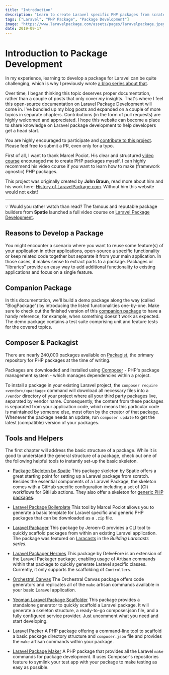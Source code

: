 ```yaml
---
title: "Introduction"
description: "Learn to create Laravel specific PHP packages from scratch, following this open documentation. Contributions are welcomed."
tags: ["Laravel", "PHP Package", "Package Development"]
image: "https://www.laravelpackage.com/assets/pages/laravelpackage.jpeg"
date: 2019-09-17
---
```


# Introduction to Package Development

In my experience, learning to develop a package for Laravel can be quite challenging, which is why I previously wrote [a blog series about that](https://johnbraun.blog/posts/creating-a-laravel-package-1).

Over time, I began thinking this topic deserves proper documentation, rather than a couple of posts that only cover _my_ insights. That's where I feel this open-source documentation on Laravel Package Development will come in. I've bundled up my blog posts and expanded on a couple of more topics in separate chapters. Contributions (in the form of pull requests) are highly welcomed and appreciated. I hope this website can become a place to share knowledge on Laravel package development to help developers get a head start.

You are highly encouraged to participate and [contribute to this project](https://github.com/PackagePages/LaravelPackage.com/). Please feel free to submit a PR, even only for a typo.

First of all, I want to thank Marcel Pociot. His clear and structured [video course](https://phppackagedevelopment.com/) encouraged me to create PHP packages myself. I can highly recommend his video course if you want to learn how to make (framework agnostic) PHP packages.

This project was originally created by **John Braun**, read more about him and his work here: [History of LaravelPackage.com](/history/#original-creator). 
Without him this website would not exist!

---

💡 Would you rather watch than read? The famous and reputable package builders from **Spatie** launched a full video course on [Laravel Package Development](https://laravelpackage.training/).

## Reasons to Develop a Package

You might encounter a scenario where you want to reuse some feature(s) of your application in other applications, open-source a specific functionality or keep related code together but separate it from your main application. In those cases, it makes sense to extract parts to a package. Packages or "libraries" provide an easy way to add additional functionality to existing applications and focus on a single feature.

## Companion Package

In this documentation, we'll build a demo package along the way (called "BlogPackage") by introducing the listed functionalities one-by-one. Make sure to check out the finished version of this [companion package](https://github.com/Jhnbrn90/BlogPackage/) to have a handy reference, for example, when something doesn't work as expected. The demo package contains a test suite comprising unit and feature tests for the covered topics.

## Composer & Packagist

There are nearly 240,000 packages available on [Packagist](https://packagist.org/), the primary repository for PHP packages at the time of writing.

Packages are downloaded and installed using [Composer](https://getcomposer.org/) - PHP's package management system - which manages dependencies within a project.

To install a package in your existing Laravel project, the `composer require <vendor>/<package>` command will download all necessary files into a `/vendor` directory of your project where all your third party packages live, separated by vendor name. Consequently, the content from these packages is separated from your application code, which means this particular code is maintained by someone else, most often by the creator of that package. Whenever the package needs an update, run `composer update` to get the latest (compatible) version of your packages.

## Tools and Helpers

The first chapter will address the basic structure of a package. While it is good to understand the general structure of a package, check out one of the following helpful tools to instantly set-up the basic skeleton.

- [Package Skeleton by Spatie](https://github.com/spatie/package-skeleton-laravel/)
  This package skeleton by Spatie offers a great starting point for setting up a Laravel package from scratch. Besides the essential components of a Laravel Package, the skeleton comes with a GitHub specific configuration including a set of (CI) workflows for GitHub actions. They also offer a skeleton for [generic PHP packages](https://github.com/spatie/package-skeleton-php/).

- [Laravel Package Boilerplate](https://laravelpackageboilerplate.com/)
  This tool by Marcel Pociot allows you to generate a basic template for Laravel specific and generic PHP packages that can be downloaded as a `.zip` file.

- [Laravel Packager](https://github.com/Jeroen-G/laravel-packager/)
  This package by Jeroen-G provides a CLI tool to quickly scaffold packages from within an existing Laravel application. The package was featured on [Laracasts](https://laracasts.com/series/building-laracasts/episodes/3/) in the _Building Laracasts series_.

- [Laravel Packager Hermes](https://github.com/DelveFore/laravel-packager-hermes/)
  This package by DelveFore is an extension of the Laravel Packager package, enabling usage of Artisan commands within that package to quickly generate Laravel specific classes. Currently, it only supports the scaffolding of `Controllers`.

- [Orchestral Canvas](https://github.com/orchestral/canvas/)
  The Orchestral Canvas package offers code generators and replicates all of the `make` artisan commands available in your basic Laravel application.

- [Yeoman Laravel Package Scaffolder](https://github.com/verschuur/generator-laravel-package-scaffolder/)
  This package provides a standalone generator to quickly scaffold a Laravel package. It will generate a skeleton structure, a ready-to-go composer.json file, and a fully configured service provider. Just uncomment what you need and start developing.

- [Laravel Packer](https://github.com/bitfumes/laravel-packer/)
  A PHP package offering a command-line tool to scaffold a basic package directory structure and `composer.json` file and provides the `make` artisan commands within your package.

- [Laravel Package Maker](https://github.com/naoray/laravel-package-maker/)
  A PHP package that provides all the Laravel `make` commands for package development. It uses Composer's repositories feature to symlink your test app with your package to make testing as easy as possible.
